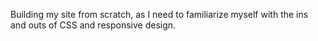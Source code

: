 Building my site from scratch, as I need to familiarize myself with the ins and outs of CSS and responsive design.
